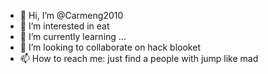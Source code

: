 - 👋 Hi, I’m @Carmeng2010
- 👀 I’m interested in eat
- 🌱 I’m currently learning ...
- 💞️ I’m looking to collaborate on hack blooket
- 📫 How to reach me: just find a people with jump like mad



